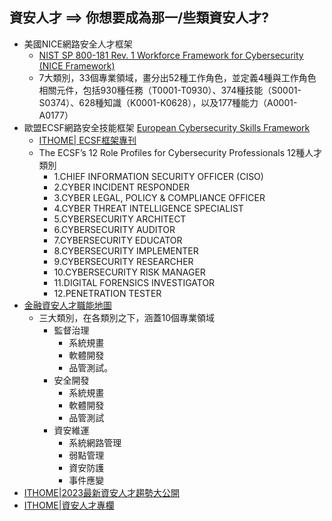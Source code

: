 ## 資安人才 ==> 你想要成為那一/些類資安人才?
- 美國NICE網路安全人才框架
  - [NIST SP 800-181 Rev. 1  Workforce Framework for Cybersecurity (NICE Framework)](https://csrc.nist.gov/publications/detail/sp/800-181/rev-1/final)
  - 7大類別，33個專業領域，畫分出52種工作角色，並定義4種與工作角色相關元件，包括930種任務（T0001-T0930）、374種技能（S0001-S0374）、628種知識（K0001-K0628），以及177種能力（A0001-A0177）
- 歐盟ECSF網路安全技能框架  [European Cybersecurity Skills Framework](https://www.enisa.europa.eu/publications/european-cybersecurity-skills-framework-ecsf)
  - [ITHOME| ECSF框架專刊](https://www.ithome.com.tw/tags/ecsf%E6%A1%86%E6%9E%B6)
  - The ECSF’s 12 Role Profiles for Cybersecurity Professionals 12種人才類別
    - 1.CHIEF INFORMATION SECURITY OFFICER (CISO)
    - 2.CYBER INCIDENT RESPONDER
    - 3.CYBER LEGAL, POLICY & COMPLIANCE OFFICER
    - 4.CYBER THREAT INTELLIGENCE SPECIALIST
    - 5.CYBERSECURITY ARCHITECT
    - 6.CYBERSECURITY AUDITOR
    - 7.CYBERSECURITY EDUCATOR
    - 8.CYBERSECURITY IMPLEMENTER
    - 9.CYBERSECURITY RESEARCHER
    - 10.CYBERSECURITY RISK MANAGER
    - 11.DIGITAL FORENSICS INVESTIGATOR
    - 12.PENETRATION TESTER
- [金融資安人才職能地圖](https://www.ithome.com.tw/news/156897)
  - 三大類別，在各類別之下，涵蓋10個專業領域
    - 監督治理
      - 系統規畫
      - 軟體開發
      - 品管測試。
    - 安全開發
      - 系統規畫
      - 軟體開發
      - 品管測試 
    - 資安維運
      - 系統網路管理
      - 弱點管理
      - 資安防護
      - 事件應變
- [ITHOME|2023最新資安人才趨勢大公開](https://www.ithome.com.tw/article/157173)
- [ITHOME|資安人才專欄](https://www.ithome.com.tw/tags/%E8%B3%87%E5%AE%89%E4%BA%BA%E6%89%8D)
